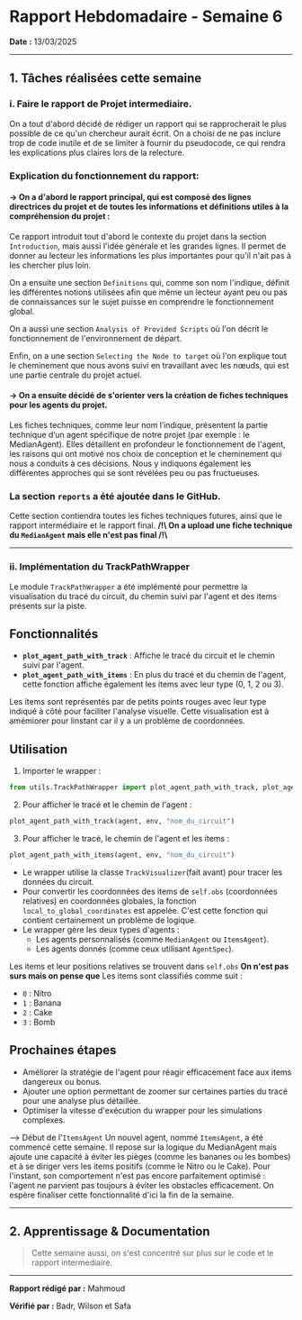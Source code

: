 # Rapport Hebdomadaire - Semaine 6

**Date :** 13/03/2025  

---

## 1. Tâches réalisées cette semaine  

### i. Faire le rapport de Projet intermediaire.

On a tout d'abord décidé de rédiger un rapport qui se rapprocherait le plus possible de ce qu'un chercheur aurait écrit. On a choisi de ne pas inclure trop de code inutile et de se limiter à fournir du pseudocode, ce qui rendra les explications plus claires lors de la relecture.


### Explication du fonctionnement du rapport:



#### -> On a d'abord le rapport principal, qui est composé des lignes directrices du projet et de toutes les informations et définitions utiles à la compréhension du projet :

Ce rapport introduit tout d'abord le contexte du projet dans la section `Introduction`, mais aussi l'idée générale et les grandes lignes. Il permet de donner au lecteur les informations les plus importantes pour qu'il n'ait pas à les chercher plus loin.

On a ensuite une section `Definitions` qui, comme son nom l'indique, définit les différentes notions utilisées afin que même un lecteur ayant peu ou pas de connaissances sur le sujet puisse en comprendre le fonctionnement global.

On a aussi une section `Analysis of Provided Scripts` où l'on décrit le fonctionnement de l'environnement de départ.

Enfin, on a une section `Selecting the Node to target` où l'on explique tout le cheminement que nous avons suivi en travaillant avec les nœuds, qui est une partie centrale du projet actuel.



#### -> On a ensuite décidé de s'orienter vers la création de fiches techniques pour les agents du projet.

Les fiches techniques, comme leur nom l’indique, présentent la partie technique d’un agent spécifique de notre projet (par exemple : le MedianAgent). 
Elles détaillent en profondeur le fonctionnement de l'agent, les raisons qui ont motivé nos choix de conception et le cheminement qui nous a conduits à ces décisions. Nous y indiquons également les différentes approches qui se sont révélées peu ou pas fructueuses.




### La section `reports` a été ajoutée dans le GitHub.

Cette section contiendra toutes les fiches techniques futures, ainsi que le rapport intermédiaire et le rapport final.
**/!\ On a upload une fiche technique du `MedianAgent` mais elle n'est pas final /!\\**

---

### ii. Implémentation du TrackPathWrapper

Le module `TrackPathWrapper` a été implémenté pour permettre la visualisation du tracé du circuit, du chemin suivi par l'agent et des items présents sur la piste.

## Fonctionnalités
- **`plot_agent_path_with_track`** : Affiche le tracé du circuit et le chemin suivi par l'agent.
- **`plot_agent_path_with_items`** : En plus du tracé et du chemin de l'agent, cette fonction affiche également les items avec leur type (0, 1, 2 ou 3).

Les items sont représentés par de petits points rouges avec leur type indiqué à côté pour faciliter l'analyse visuelle. Cette visualisation est à amémiorer pour linstant car il y a un problème de coordonnées.

## Utilisation
1. Importer le wrapper :
```python
from utils.TrackPathWrapper import plot_agent_path_with_track, plot_agent_path_with_items
```

2. Pour afficher le tracé et le chemin de l'agent :
```python
plot_agent_path_with_track(agent, env, "nom_du_circuit")
```

3. Pour afficher le tracé, le chemin de l'agent et les items :
```python
plot_agent_path_with_items(agent, env, "nom_du_circuit")
```

- Le wrapper utilise la classe `TrackVisualizer`(fait avant) pour tracer les données du circuit.
- Pour convertir les coordonnées des items de `self.obs` (coordonnées relatives) en coordonnées globales, la fonction `local_to_global_coordinates` est appelée. C'est cette fonction qui contient certainement un problème de logique.
- Le wrapper gère les deux types d'agents :
  - Les agents personnalisés (comme `MedianAgent` ou `ItemsAgent`).
  - Les agents donnés (comme ceux utilisant `AgentSpec`).

Les items et leur positions relatives se trouvent dans `self.obs`
**On n'est pas surs mais on pense que** Les items sont classifiés comme suit :
- `0` : Nitro
- `1` : Banana
- `2` : Cake
- `3` : Bomb


## Prochaines étapes
- Améliorer la stratégie de l'agent pour réagir efficacement face aux items dangereux ou bonus.
- Ajouter une option permettant de zoomer sur certaines parties du tracé pour une analyse plus détaillée.
- Optimiser la vitesse d'exécution du wrapper pour les simulations complexes.

--> Début de l'`ItemsAgent`
Un nouvel agent, nommé `ItemsAgent`, a été commencé cette semaine. Il repose sur la logique du MedianAgent mais ajoute une capacité à éviter les pièges (comme les bananes ou les bombes) et à se diriger vers les items positifs (comme le Nitro ou le Cake). Pour l'instant, son comportement n'est pas encore parfaitement optimisé : l'agent ne parvient pas toujours à éviter les obstacles efficacement. On espère finaliser cette fonctionnalité d'ici la fin de la semaine.








---

## 2. Apprentissage & Documentation  
> Cette semaine aussi, on s'est concentré sur plus sur le code et le rapport intermediaire.

---




**Rapport rédigé par :** Mahmoud 

**Vérifié par :** Badr, Wilson et Safa  